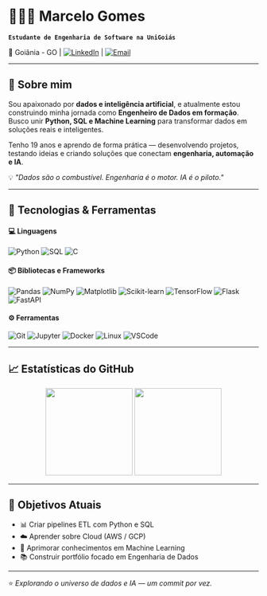 # 👩🏻‍💻 Marcelo Gomes  

**`Estudante de Engenharia de Software na UniGoiás`**  

📍 Goiânia - GO | [![LinkedIn](https://img.shields.io/badge/-LinkedIn-0A66C2?style=flat&logo=linkedin&logoColor=white)](https://www.linkedin.com/in/marcelogomss) | [![Email](https://img.shields.io/badge/-Email-D14836?style=flat&logo=gmail&logoColor=white)](mailto:marcelogomesfilho3@gmail.com)

---

## 🚀 Sobre mim  
Sou apaixonado por **dados e inteligência artificial**, e atualmente estou construindo minha jornada como **Engenheiro de Dados em formação**.  
Busco unir **Python, SQL e Machine Learning** para transformar dados em soluções reais e inteligentes.  

Tenho 19 anos e aprendo de forma prática — desenvolvendo projetos, testando ideias e criando soluções que conectam **engenharia, automação e IA**.

💡 *"Dados são o combustível. Engenharia é o motor. IA é o piloto."*

---

## 🧠 Tecnologias & Ferramentas  

#### 💻 Linguagens  
![Python](https://img.shields.io/badge/Python-3776AB?style=flat&logo=python&logoColor=white)
![SQL](https://img.shields.io/badge/SQL-336791?style=flat&logo=postgresql&logoColor=white)
![C](https://img.shields.io/badge/C-00599C?style=flat&logo=c&logoColor=white)

#### 📦 Bibliotecas e Frameworks  
![Pandas](https://img.shields.io/badge/Pandas-150458?style=flat&logo=pandas&logoColor=white)
![NumPy](https://img.shields.io/badge/NumPy-013243?style=flat&logo=numpy&logoColor=white)
![Matplotlib](https://img.shields.io/badge/Matplotlib-11557C?style=flat)
![Scikit-learn](https://img.shields.io/badge/Scikit--Learn-F7931E?style=flat&logo=scikit-learn&logoColor=white)
![TensorFlow](https://img.shields.io/badge/TensorFlow-FF6F00?style=flat&logo=tensorflow&logoColor=white)
![Flask](https://img.shields.io/badge/Flask-000000?style=flat&logo=flask&logoColor=white)
![FastAPI](https://img.shields.io/badge/FastAPI-009688?style=flat&logo=fastapi&logoColor=white)

#### ⚙️ Ferramentas  
![Git](https://img.shields.io/badge/Git-F05032?style=flat&logo=git&logoColor=white)
![Jupyter](https://img.shields.io/badge/Jupyter-F37626?style=flat&logo=jupyter&logoColor=white)
![Docker](https://img.shields.io/badge/Docker-2496ED?style=flat&logo=docker&logoColor=white)
![Linux](https://img.shields.io/badge/Linux-FCC624?style=flat&logo=linux&logoColor=black)
![VSCode](https://img.shields.io/badge/VSCode-0078D4?style=flat&logo=visualstudiocode&logoColor=white)

---

## 📈 Estatísticas do GitHub  

<p align="center">
  <img 
    src="https://github-readme-stats.vercel.app/api?username=omarcelodev&show_icons=true&theme=tokyonight&include_all_commits=true&locale=pt-br"
    height="175"
  />
  <img 
    src="https://github-readme-stats.vercel.app/api/top-langs/?username=omarcelodev&theme=tokyonight&layout=compact&custom_title=Tecnologias&langs_count=6"
    height="175"
  />
</p>

---

## 🎯 Objetivos Atuais  
- 📊 Criar pipelines ETL com Python e SQL  
- ☁️ Aprender sobre Cloud (AWS / GCP)  
- 🤖 Aprimorar conhecimentos em Machine Learning  
- 📚 Construir portfólio focado em Engenharia de Dados  

---

⭐ *Explorando o universo de dados e IA — um commit por vez.*
